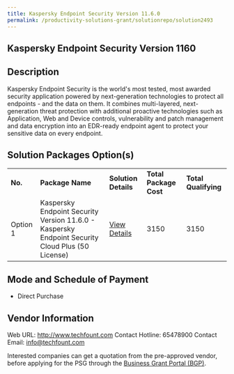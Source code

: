 ```yaml
---
title: Kaspersky Endpoint Security Version 11.6.0
permalink: /productivity-solutions-grant/solutionrepo/solution2493
---
```


## Kaspersky Endpoint Security Version 1160

## Description

Kaspersky Endpoint Security is the world's most tested, most awarded security application powered by next-generation technologies to protect all endpoints - and the data on them.
It combines multi-layered, next-generation threat protection with additional proactive technologies such as Application, Web and Device controls, vulnerability and patch management and data encryption into an EDR-ready endpoint agent to protect your sensitive data on every endpoint.

## Solution Packages Option(s)

<table>
<tr>
<td><b>No.</b></td>
<td><b>Package Name</b></td>
<td><b>Solution Details</b></td>
<td><b>Total Package Cost</b></td>
<td><b>Total Qualifying</b></td>
</tr>
<tr>
<td>Option 1</td>
<td>Kaspersky Endpoint Security Version 11.6.0 - Kaspersky Endpoint Security Cloud Plus (50 License)</td>
<td><a href='https://www.gobusiness.gov.sg/images/psg/Techfount_Systems_20200679_Desensitised_Annex_3_Part_3.pdf'>View Details</a></td>
<td>3150</td>
<td>3150</td>
</tr>
</table>

## Mode and Schedule of Payment

 - Direct Purchase

## Vendor Information

 Web URL: http://www.techfount.com 
Contact Hotline: 65478900 
Contact Email: info@techfount.com 


Interested companies can get a quotation from the pre-approved vendor, before applying for the PSG through the <a href='https://www.businessgrants.gov.sg/'>Business Grant Portal (BGP)</a>.
<script src="/jquery/resize-tables.js"></script>

